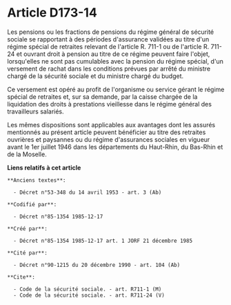 # Article D173-14

Les pensions ou les fractions de pensions du régime général de sécurité sociale se rapportant à des périodes d'assurance
validées au titre d'un régime spécial de retraites relevant de l'article R. 711-1 ou de l'article R. 711-24 et ouvrant droit
à pension au titre de ce régime peuvent faire l'objet, lorsqu'elles ne sont pas cumulables avec la pension du régime spécial,
d'un versement de rachat dans les conditions prévues par arrêté du ministre chargé de la sécurité sociale et du ministre
chargé du budget. 

Ce versement est opéré au profit de l'organisme ou service gérant le régime spécial de retraites et, sur sa demande, par la
caisse chargée de la liquidation des droits à prestations vieillesse dans le régime général des travailleurs salariés. 

Les mêmes dispositions sont applicables aux avantages dont les assurés mentionnés au présent article peuvent bénéficier au
titre des retraites ouvrières et paysannes ou du régime d'assurances sociales en vigueur avant le 1er juillet 1946 dans les
départements du Haut-Rhin, du Bas-Rhin et de la Moselle.

**Liens relatifs à cet article**

	**Anciens textes**:

	  - Décret n°53-348 du 14 avril 1953 - art. 3 (Ab)

	**Codifié par**:

	  - Décret n°85-1354 1985-12-17

	**Créé par**:

	  - Décret n°85-1354 1985-12-17 art. 1 JORF 21 décembre 1985

	**Cité par**:

	  - Décret n°90-1215 du 20 décembre 1990 - art. 104 (Ab)

	**Cite**:

	  - Code de la sécurité sociale. - art. R711-1 (M)
	  - Code de la sécurité sociale. - art. R711-24 (V)

